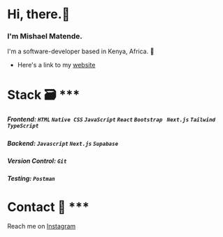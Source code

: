 # Hi, there.👋 
### I'm Mishael Matende.
I'm a software-developer based in Kenya, Africa. 📍
- Here's a link to my [website](https://mishael-website.vercel.app/)

# Stack 🗃️ ***
##### Frontend: ``` HTML ``` ``` Native CSS ``` ``` JavaScript ``` ``` React ``` ``` Bootstrap  ``` ``` Next.js ``` ``` Tailwind ``` ``` TypeScript ```
##### Backend: ``` Javascript ``` ``` Next.js ``` ``` Supabase ```
##### Version Control: ``` Git ```
##### Testing: ``` Postman ```

# Contact 📱 ***
Reach me on [Instagram](https://www.instagram.com/_m.atend.e_/)
